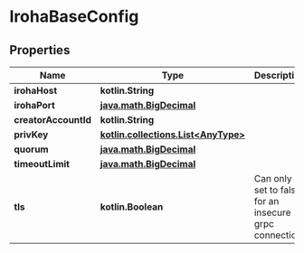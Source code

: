
# IrohaBaseConfig

## Properties
Name | Type | Description | Notes
------------ | ------------- | ------------- | -------------
**irohaHost** | **kotlin.String** |  |  [optional]
**irohaPort** | [**java.math.BigDecimal**](java.math.BigDecimal.md) |  |  [optional]
**creatorAccountId** | **kotlin.String** |  |  [optional]
**privKey** | [**kotlin.collections.List&lt;AnyType&gt;**](AnyType.md) |  |  [optional]
**quorum** | [**java.math.BigDecimal**](java.math.BigDecimal.md) |  |  [optional]
**timeoutLimit** | [**java.math.BigDecimal**](java.math.BigDecimal.md) |  |  [optional]
**tls** | **kotlin.Boolean** | Can only be set to false for an insecure grpc connection. |  [optional]




